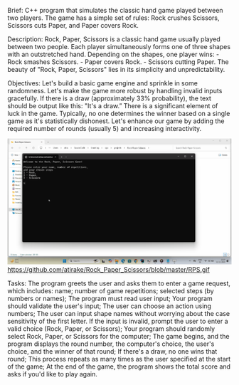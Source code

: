 Brief: C++ program that simulates the classic hand game played between two players.
       The game has a simple set of rules: Rock crushes Scissors, Scissors cuts Paper, and Paper covers Rock.

Description: Rock, Paper, Scissors is a classic hand game usually played between two people.
             Each player simultaneously forms one of three shapes with an outstretched hand.
             Depending on the shapes, one player wins:
             - Rock smashes Scissors.
             - Paper covers Rock.
             - Scissors cutting Paper.
             The beauty of "Rock, Paper, Scissors" lies in its simplicity and unpredictability.

Objectives: Let's build a basic game engine and sprinkle in some randomness.
            Let's make the game more robust by handling invalid inputs gracefully.
            If there is a draw (approximately 33% probability), the text should be output like this: "It's a draw.”
            There is a significant element of luck in the game.
            Typically, no one determines the winner based on a single game as it's statistically dishonest.
            Let's enhance our game by adding the required number of rounds (usually 5) and increasing interactivity.

![](https://github.com/atirake/Rock_Paper_Scissors/blob/master/RPS.gif)
https://github.com/atirake/Rock_Paper_Scissors/blob/master/RPS.gif


Tasks: The program greets the user and asks them to enter a game request, which includes:
       name; number of game repetitions; selected steps (by numbers or names);
       The program must read user input;
       Your program should validate the user's input;
       The user can choose an action using numbers;
       The user can input shape names without worrying about the case sensitivity of the first letter.
       If the input is invalid, prompt the user to enter a valid choice (Rock, Paper, or Scissors);
       Your program should randomly select Rock, Paper, or Scissors for the computer;
       The game begins, and the program displays the round number, the computer's choice, the user's choice,
       and the winner of that round;
       If there's a draw, no one wins that round;
       This process repeats as many times as the user specified at the start of the game;
       At the end of the game, the program shows the total score and asks if you'd like to play again.

